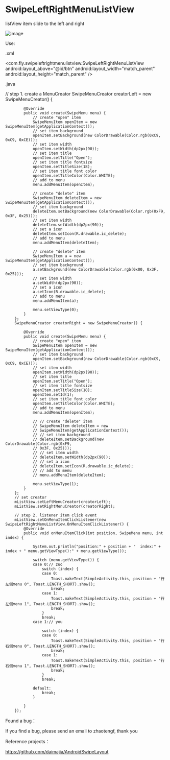 SwipeLeftRightMenuListView
==========================

listView item slide to the left and right

 ![image](https://github.com/flyfei/SwipeLeftRightMenuListView/blob/master/gif/SwipeMenuLeftRightListViewSample.gif)
 
 
 Use:
 
 .xml
 
 \<com.fly.swipeleftrightmenulistview.SwipeLeftRightMenuListView
        android:layout_above="@id/btn"
        android:layout_width="match_parent"
        android:layout_height="match_parent" /\>
 
 
 .java
 
 // step 1. create a MenuCreator
		SwipeMenuCreator creatorLeft = new SwipeMenuCreator() {

			@Override
			public void create(SwipeMenu menu) {
				// create "open" item
				SwipeMenuItem openItem = new SwipeMenuItem(getApplicationContext());
				// set item background
				openItem.setBackground(new ColorDrawable(Color.rgb(0xC9, 0xC9, 0xCE)));
				// set item width
				openItem.setWidth(dp2px(90));
				// set item title
				openItem.setTitle("Open");
				// set item title fontsize
				openItem.setTitleSize(18);
				// set item title font color
				openItem.setTitleColor(Color.WHITE);
				// add to menu
				menu.addMenuItem(openItem);

				// create "delete" item
				SwipeMenuItem deleteItem = new SwipeMenuItem(getApplicationContext());
				// set item background
				deleteItem.setBackground(new ColorDrawable(Color.rgb(0xF9, 0x3F, 0x25)));
				// set item width
				deleteItem.setWidth(dp2px(90));
				// set a icon
				deleteItem.setIcon(R.drawable.ic_delete);
				// add to menu
				menu.addMenuItem(deleteItem);

				// create "delete" item
				SwipeMenuItem a = new SwipeMenuItem(getApplicationContext());
				// set item background
				a.setBackground(new ColorDrawable(Color.rgb(0x00, 0x3F, 0x25)));
				// set item width
				a.setWidth(dp2px(90));
				// set a icon
				a.setIcon(R.drawable.ic_delete);
				// add to menu
				menu.addMenuItem(a);

				menu.setViewType(0);
			}
		};
		SwipeMenuCreator creatorRight = new SwipeMenuCreator() {

			@Override
			public void create(SwipeMenu menu) {
				// create "open" item
				SwipeMenuItem openItem = new SwipeMenuItem(getApplicationContext());
				// set item background
				openItem.setBackground(new ColorDrawable(Color.rgb(0xC9, 0xC9, 0xCE)));
				// set item width
				openItem.setWidth(dp2px(90));
				// set item title
				openItem.setTitle("Open");
				// set item title fontsize
				openItem.setTitleSize(18);
				openItem.setId(1);
				// set item title font color
				openItem.setTitleColor(Color.WHITE);
				// add to menu
				menu.addMenuItem(openItem);

				// // create "delete" item
				// SwipeMenuItem deleteItem = new
				// SwipeMenuItem(getApplicationContext());
				// // set item background
				// deleteItem.setBackground(new ColorDrawable(Color.rgb(0xF9,
				// 0x3F, 0x25)));
				// // set item width
				// deleteItem.setWidth(dp2px(90));
				// // set a icon
				// deleteItem.setIcon(R.drawable.ic_delete);
				// // add to menu
				// menu.addMenuItem(deleteItem);

				menu.setViewType(1);
			}
		};
		// set creator
		mListView.setLeftMenuCreator(creatorLeft);
		mListView.setRightMenuCreator(creatorRight);

		// step 2. listener item click event
		mListView.setOnMenuItemClickListener(new SwipeLeftRightMenuListView.OnMenuItemClickListener() {
			@Override
			public void onMenuItemClick(int position, SwipeMenu menu, int index) {

				System.out.println("position:" + position + "  index:" + index + " menu.getViewType():" + menu.getViewType());

				switch (menu.getViewType()) {
				case 0:// zuo
					switch (index) {
					case 0:
						Toast.makeText(SimpleActivity.this, position + "行 左侧menu 0", Toast.LENGTH_SHORT).show();
						break;
					case 1:
						Toast.makeText(SimpleActivity.this, position + "行 左侧menu 1", Toast.LENGTH_SHORT).show();
						break;
					}
					break;
				case 1:// you

					switch (index) {
					case 0:
						Toast.makeText(SimpleActivity.this, position + "行 右侧menu 0", Toast.LENGTH_SHORT).show();
						break;
					case 1:
						Toast.makeText(SimpleActivity.this, position + "行 右侧menu 1", Toast.LENGTH_SHORT).show();
						break;
					}
					break;

				default:
					break;
				}

			}
		});
 
 
 
 Found a bug：
 
 If you find a bug, please send an email to zhaotengf, thank you
 
 
 
 
 
 
 
 
 
 
 Reference projects：
 
 https://github.com/daimajia/AndroidSwipeLayout
 
 
 
 
 
 
